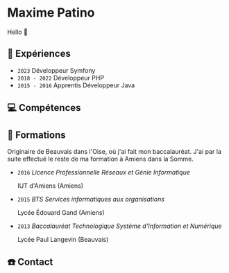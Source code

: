 # Maxime Patino
Hello 👋

## 🚀 Expériences

* ``2023`` Développeur Symfony
* ``2018 - 2022`` Développeur PHP
* ``2015 - 2016`` Apprentis Développeur Java

## 💻 Compétences

## 🏫 Formations
Originaire de Beauvais dans l'Oise, où j'ai fait mon baccalauréat. J'ai par la suite effectué le reste de ma formation à Amiens dans la Somme.

* ``2016`` *Licence Professionnelle Réseaux et Génie Informatique*

  IUT d'Amiens (Amiens)
  
* ``2015`` *BTS Services informatiques aux organisations*

  Lycée Édouard Gand (Amiens)

  
* ``2013`` *Baccalauréat Technologique Système d'Information et Numérique*

  Lycée Paul Langevin (Beauvais)

## ☎️ Contact
